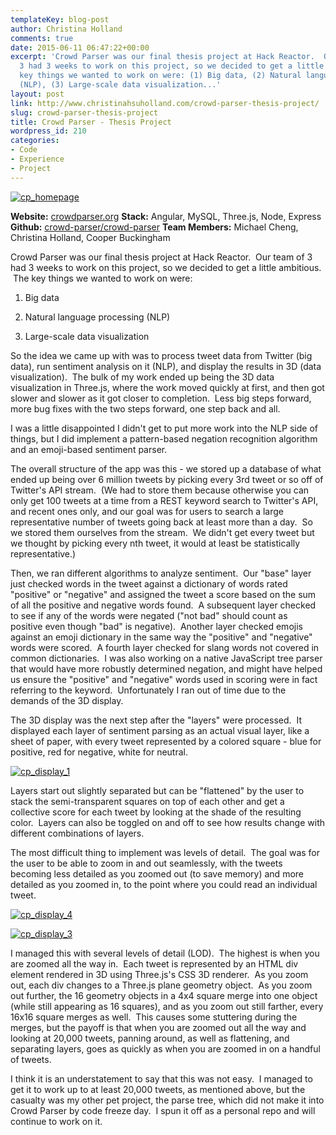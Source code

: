 ```yaml
---
templateKey: blog-post
author: Christina Holland
comments: true
date: 2015-06-11 06:47:22+00:00
excerpt: 'Crowd Parser was our final thesis project at Hack Reactor.  Our team of
  3 had 3 weeks to work on this project, so we decided to get a little ambitious.  The
  key things we wanted to work on were: (1) Big data, (2) Natural language processing
  (NLP), (3) Large-scale data visualization...'
layout: post
link: http://www.christinahsuholland.com/crowd-parser-thesis-project/
slug: crowd-parser-thesis-project
title: Crowd Parser - Thesis Project
wordpress_id: 210
categories:
- Code
- Experience
- Project
---
```


[![cp_homepage](/img/2015/06/cp_homepage.png)](https://crowdparser.org)


**Website:** [crowdparser.org](https://crowdparser.org/)
**Stack:** Angular, MySQL, Three.js, Node, Express
**Github:** [crowd-parser/crowd-parser](https://github.com/crowd-parser/crowd-parser)
**Team Members:** Michael Cheng, Christina Holland, Cooper Buckingham




Crowd Parser was our final thesis project at Hack Reactor.  Our team of 3 had 3 weeks to work on this project, so we decided to get a little ambitious.  The key things we wanted to work on were:






	
  1. Big data

	
  2. Natural language processing (NLP)

	
  3. Large-scale data visualization


So the idea we came up with was to process tweet data from Twitter (big data), run sentiment analysis on it (NLP), and display the results in 3D (data visualization).  The bulk of my work ended up being the 3D data visualization in Three.js, where the work moved quickly at first, and then got slower and slower as it got closer to completion.  Less big steps forward, more bug fixes with the two steps forward, one step back and all.

I was a little disappointed I didn't get to put more work into the NLP side of things, but I did implement a pattern-based negation recognition algorithm and an emoji-based sentiment parser.

The overall structure of the app was this - we stored up a database of what ended up being over 6 million tweets by picking every 3rd tweet or so off of Twitter's API stream.  (We had to store them because otherwise you can only get 100 tweets at a time from a REST keyword search to Twitter's API, and recent ones only, and our goal was for users to search a large representative number of tweets going back at least more than a day.  So we stored them ourselves from the stream.  We didn't get every tweet but we thought by picking every nth tweet, it would at least be statistically representative.)

Then, we ran different algorithms to analyze sentiment.  Our "base" layer just checked words in the tweet against a dictionary of words rated "positive" or "negative" and assigned the tweet a score based on the sum of all the positive and negative words found.  A subsequent layer checked to see if any of the words were negated ("not bad" should count as positive even though "bad" is negative).  Another layer checked emojis against an emoji dictionary in the same way the "positive" and "negative" words were scored.  A fourth layer checked for slang words not covered in common dictionaries.  I was also working on a native JavaScript tree parser that would have more robustly determined negation, and might have helped us ensure the "positive" and "negative" words used in scoring were in fact referring to the keyword.  Unfortunately I ran out of time due to the demands of the 3D display.

The 3D display was the next step after the "layers" were processed.  It displayed each layer of sentiment parsing as an actual visual layer, like a sheet of paper, with every tweet represented by a colored square - blue for positive, red for negative, white for neutral.

[![cp_display_1](/img/2015/06/cp_display_1.png)](/img/2015/06/cp_display_1.png)



Layers start out slightly separated but can be "flattened" by the user to stack the semi-transparent squares on top of each other and get a collective score for each tweet by looking at the shade of the resulting color.  Layers can also be toggled on and off to see how results change with different combinations of layers.

The most difficult thing to implement was levels of detail.  The goal was for the user to be able to zoom in and out seamlessly, with the tweets becoming less detailed as you zoomed out (to save memory) and more detailed as you zoomed in, to the point where you could read an individual tweet.

[![cp_display_4](/img/2015/06/cp_display_4.png)](/img/2015/06/cp_display_4.png)

[![cp_display_3](/img/2015/06/cp_display_3.png)](/img/2015/06/cp_display_3.png)



I managed this with several levels of detail (LOD).  The highest is when you are zoomed all the way in.  Each tweet is represented by an HTML div element rendered in 3D using Three.js's CSS 3D renderer.  As you zoom out, each div changes to a Three.js plane geometry object.  As you zoom out further, the 16 geometry objects in a 4x4 square merge into one object (while still appearing as 16 squares), and as you zoom out still farther, every 16x16 square merges as well.  This causes some stuttering during the merges, but the payoff is that when you are zoomed out all the way and looking at 20,000 tweets, panning around, as well as flattening, and separating layers, goes as quickly as when you are zoomed in on a handful of tweets.

I think it is an understatement to say that this was not easy.  I managed to get it to work up to at least 20,000 tweets, as mentioned above, but the casualty was my other pet project, the parse tree, which did not make it into Crowd Parser by code freeze day.  I spun it off as a personal repo and will continue to work on it.




